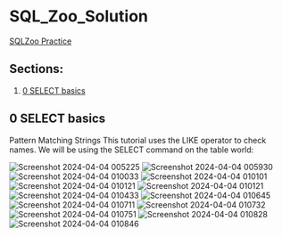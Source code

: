# SQL_Zoo_Solution
[SQLZoo Practice](https://www.sqlzoo.net/wiki/SQL_Tutorial)

## Sections:
1. [0 SELECT basics](#0-select-basics)

## 0 SELECT basics

Pattern Matching Strings
This tutorial uses the LIKE operator to check names. We will be using the SELECT command on the table world:

![Screenshot 2024-04-04 005225](https://github.com/pyvivek/SQL_Zoo_Solution/assets/93245482/eca82588-a8fb-4373-aa26-79a79a63034e)
![Screenshot 2024-04-04 005930](https://github.com/pyvivek/SQL_Zoo_Solution/assets/93245482/24a5bad7-8eba-45bf-9b3c-b18debecb43c)
![Screenshot 2024-04-04 010033](https://github.com/pyvivek/SQL_Zoo_Solution/assets/93245482/be260608-797e-4da3-9fc2-bf37860a6f04)
![Screenshot 2024-04-04 010101](https://github.com/pyvivek/SQL_Zoo_Solution/assets/93245482/138afb2e-854d-48df-8ae0-7ec52a76ba11)
![Screenshot 2024-04-04 010121](https://github.com/pyvivek/SQL_Zoo_Solution/assets/93245482/35f81692-5e7b-4261-bfc8-ac18e88a6f20)
![Screenshot 2024-04-04 010121](https://github.com/pyvivek/SQL_Zoo_Solution/assets/93245482/02e539d0-0dfb-4b74-94fc-12dd5d798107)
![Screenshot 2024-04-04 010433](https://github.com/pyvivek/SQL_Zoo_Solution/assets/93245482/683046fd-af2b-4c13-8855-2f1845449d34)
![Screenshot 2024-04-04 010645](https://github.com/pyvivek/SQL_Zoo_Solution/assets/93245482/3364d0ae-c44b-4cf3-a504-44e2172e95ac)
![Screenshot 2024-04-04 010711](https://github.com/pyvivek/SQL_Zoo_Solution/assets/93245482/82ca8f9b-3325-4d0a-9ae9-f65d10b07c23)
![Screenshot 2024-04-04 010732](https://github.com/pyvivek/SQL_Zoo_Solution/assets/93245482/37e678db-2946-4a21-901a-d0eb60a6edcb)
![Screenshot 2024-04-04 010751](https://github.com/pyvivek/SQL_Zoo_Solution/assets/93245482/0afb9232-c858-4dd8-af46-f3abde7b9f7b)
![Screenshot 2024-04-04 010828](https://github.com/pyvivek/SQL_Zoo_Solution/assets/93245482/af320e4b-36ca-477d-89c5-86888482224f)
![Screenshot 2024-04-04 010846](https://github.com/pyvivek/SQL_Zoo_Solution/assets/93245482/7d3b4976-2871-4508-b367-41173acee393)
